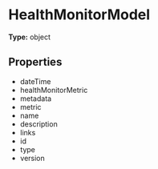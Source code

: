 # HealthMonitorModel


**Type:** object

## Properties
* dateTime
* healthMonitorMetric
* metadata
* metric
* name
* description
* links
* id
* type
* version
